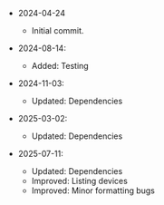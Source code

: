 
* 2024-04-24
	* Initial commit.

* 2024-08-14:
	* Added: Testing

* 2024-11-03:
	* Updated: Dependencies

* 2025-03-02:
	* Updated: Dependencies

* 2025-07-11:
	* Updated: Dependencies
	* Improved: Listing devices
	* Improved: Minor formatting bugs
